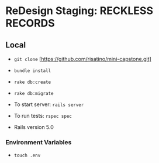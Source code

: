 # ReDesign Staging: RECKLESS RECORDS

## Local

* ```git clone``` [https://github.com/risatino/mini-capstone.git]

* ```bundle install```

* ```rake db:create```

* ```rake db:migrate```

* To start server: ```rails server```

* To run tests: ```rspec spec```

* Rails version 5.0

### Environment Variables

* ```touch .env```
